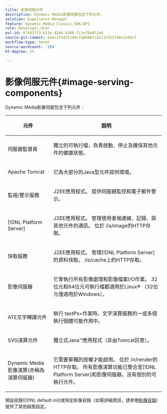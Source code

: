 ```yaml
---
title: 影像伺服元件
description: Dynamic Media影像伺服包含下列元件。
solution: Experience Manager
feature: Dynamic Media Classic,SDK/API
role: Developer,User
exl-id: 67dd37f3-b11e-42d6-b308-7c1e76a8f2a9
source-git-commit: 6a4c1f4425199cfa6088fc42137552748c1a9dcf
workflow-type: tm+mt
source-wordcount: '204'
ht-degree: 1%

---
```


# 影像伺服元件{#image-serving-components}

Dynamic Media影像伺服包含下列元件：

<table id="table_534AF33FE5C4453EACAE0DF35E8E3B63"> 
 <thead> 
  <tr> 
   <th colname="col1" class="entry"> <p>元件 </p> </th> 
   <th colname="col2" class="entry"> <p>說明 </p> </th> 
  </tr>
 </thead>
 <tbody> 
  <tr> 
   <td colname="col1"> <p>伺服器監督員 </p> </td> 
   <td colname="col2"> <p>獨立的可執行檔，負責啟動、停止及確保其他元件的健康狀態。 </p> </td> 
  </tr> 
  <tr> 
   <td colname="col1"> <p>Apache Tomcat </p> </td> 
   <td colname="col2"> <p>它為大部分的Java型元件提供環境。 </p> </td> 
  </tr> 
  <tr> 
   <td colname="col1"> <p>監視/警示服務 </p> </td> 
   <td colname="col2"> <p>J2EE應用程式。 提供伺服器監控和電子郵件警示。 </p> </td> 
  </tr> 
  <tr> 
   <td colname="col1"> <p>[!DNL Platform Server] </p> </td> 
   <td colname="col2"> <p>J2EE應用程式。 管理使用者端連線、記錄、與其他元件的通訊。 位於<span class="filepath"> /is/image</span>的HTTP存取。 </p> </td> 
  </tr> 
  <tr> 
   <td colname="col1"> <p>快取服務 </p> </td> 
   <td colname="col2"> <p>J2EE應用程式。 管理[!DNL Platform Server]的資料快取。 /is/cache上的HTTP存取。 </p> </td> 
  </tr> 
  <tr> 
   <td colname="col1"> <p>影像伺服器 </p> </td> 
   <td colname="col2"> <p>它會執行所有影像處理和影像檔案I/O作業。 32位元和64位元可執行檔都適用於Linux® （32位元僅適用於Windows）。 </p> </td> 
  </tr> 
  <tr> 
   <td colname="col1"> <p>ATE文字轉譯元件 </p> </td> 
   <td colname="col2"> <p>執行<span class="codeph"> textPs=</span>作業時，文字演算服務的一或多個執行個體可能作用中。 </p> </td> 
  </tr> 
  <tr> 
   <td colname="col1"> <p>SVG演算元件 </p> </td> 
   <td colname="col2"> <p>獨立式Java™應用程式（非由Tomcat託管）。 </p> </td> 
  </tr> 
  <tr> 
   <td colname="col1"> <p>Dynamic Media影像演算(亦稱為 演算伺服器) </p> </td> 
   <td colname="col2"> <p>它需要單獨的授權才能啟用。 位於<span class="filepath"> /ir/render</span>的HTTP存取。 所有影像演算功能已整合至[!DNL Platform Server]和影像伺服器，沒有個別的可執行元件。 </p> </td> 
  </tr> 
 </tbody> 
</table>

預設目錄([!DNL default.ini])或特定影像目錄（如需詳細資訊，請參閱[影像目錄](../../is-api/image-catalog/image-serving-api-ref/c-image-catalog-reference/c-overview/c-overview.md#concept-9ce2b6a133de45f783e95cabc5810ac3)）提供了其他組態設定。

